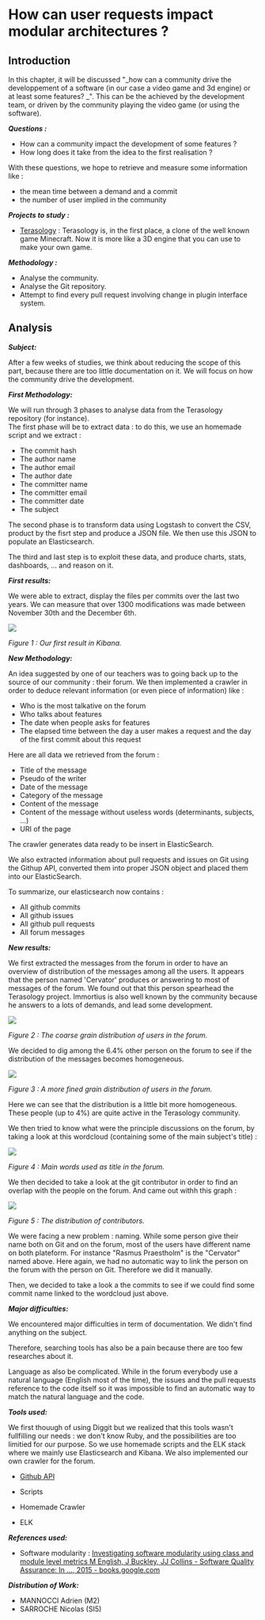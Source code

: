 # How can user requests impact modular architectures ?

## Introduction

In this chapter, it will be discussed "_how can a community drive the developpement of a software \(in our case a video game and 3d engine\) or at least some features? _". This can be the achieved by the development team, or driven by the community playing the video game \(or using the software\).

_**Questions :**_

* How can a community impact the development of some features ?
* How long does it take from the idea to the first realisation ?

With these questions, we hope to retrieve and measure some information like :

* the mean time between a demand and a commit
* the number of user implied in the community 

_**Projects to study :**_

* [Terasology](https://github.com/MovingBlocks/Terasology) : Terasology is, in the first place, a clone of the well known game Minecraft. Now it is more like a 3D engine that you can use to make your own game.

_**Methodology :**_

* Analyse the community.
* Analyse the Git repository.
* Attempt to find every pull request involving change in plugin interface system.

## Analysis

_**Subject:**_

After a few weeks of studies, we think about reducing the scope of this part, because there are too little documentation on it. We will focus on how the community drive the development.

_**First Methodology:**_

We will run through 3 phases to analyse data from the Terasology repository \(for instance\).  
The first phase will be to extract data : to do this, we use an homemade script and we extract :

* The commit hash
* The author name
* The author email
* The author date
* The committer name
* The committer email
* The committer date
* The subject 

The second phase is to transform data using Logstash to convert the CSV, product by the fisrt step and produce a JSON file. We then use this JSON to populate an Elasticsearch.

The third and last step is to exploit these data, and produce charts, stats, dashboards, ... and reason on it.

_**First results:**_

We were able to extract,  display the files per commits over the last two years. We can measure that over 1300 modifications was made between November 30th and the December 6th.

![](/assets/screen_kibana.png)

_Figure 1 : Our first result in Kibana._

_**New Methodology:**_

An idea suggested by one of our teachers  was to going back up to the source of our community : their forum. We then implemented a crawler in order to deduce relevant information \(or even piece of information\) like :

* Who is the most talkative on the forum
* Who talks about features 
* The date when people asks for features
* The elapsed time between the day a user makes a request and the day of the first commit about this request

Here are all data we retrieved from the forum :

* Title of the message
* Pseudo of the writer
* Date of the message
* Category of the message
* Content of the message
* Content of the message without useless words \(determinants, subjects, ...\)
* URI of the page

The crawler generates data ready to be insert in ElasticSearch.

We also extracted information about pull requests and issues on Git using the Githup API, converted them into proper JSON object and placed them into our ElasticSearch.

To summarize, our elasticsearch now contains :

* All github commits
* All github issues
* All github pull requests
* All forum messages

_**New results:**_

We first extracted the messages from the forum in order to have an overview of distribution of the messages among all the users. It appears that the person named 'Cervator' produces or answering to most of messages of the forum. We found out that this person spearhead the Terasology project. Immortius is also well known by the community because he answers to a lots of demands, and lead some development.

![](/assets/community_1.png)

_Figure 2 : The coarse grain distribution of users in the forum._

We decided to dig among the 6.4% other person on the forum to see if the distribution of the messages becomes homogeneous.

![](/assets/community_2.png)

_Figure 3 : A more fined grain distribution of users in the forum._

Here we can see that the distribution is a little bit more homogeneous. These people  \(up to 4%\) are quite active in the Terasology community.

We then tried to know what were the principle discussions on the forum, by taking a look at this wordcloud \(containing some of the main subject's title\) :

![](/assets/words.png)

_Figure 4 : Main words used as title in the forum._

We then decided to take a look at the git contributor in order to find an overlap with the people on the forum. And came out withh this graph :

![](/assets/contributors.png)

_Figure 5 : The distribution of contributors._

We were facing a new problem : naming. While some person give their name both on Git and on the forum, most of the users have different name on both plateform. For instance "Rasmus Praestholm" is the "Cervator" named above. Here again, we had no automatic way to link the person on the forum with the person on Git. Therefore we did it manually.

Then, we decided to take a look a the commits to see if we could find some commit name linked to the wordcloud just above.

_**Major difficulties:**_

We encountered major difficulties in term of documentation. We didn't find anything on the subject.

Therefore, searching tools has also be a pain because there are too few researches about it.

Language as also be complicated. While in the forum everybody use a natural language \(English most of the time\), the issues and the pull requests reference to the code itself so it was impossible to find an automatic way to match the natural language and the code.

_**Tools used:**_

We first thouugh of using Diggit but we realized that this tools wasn't fullfilling our needs : we don't know Ruby, and the possibilities are too limitied for our purpose. So we use homemade scripts and the ELK stack where we mainly use Elasticsearch  and Kibana. We also implemented our own crawler for the forum.

* [Github API](https://www.gitbook.com/book/mireillebf/uca-students-on-software-maintenance/edit#)

* Scripts

* Homemade Crawler

* ELK

_**References used:**_

* Software modularity :  [Investigating software modularity using class and module level metrics M English, J Buckley, JJ Collins - Software Quality Assurance: In …, 2015 - books.google.com](https://www.gitbook.com/book/mireillebf/uca-students-on-software-maintenance/edit#)

_**Distribution of Work:**_

* MANNOCCI Adrien \(M2\)
* SARROCHE Nicolas \(SI5\)



